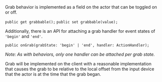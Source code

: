 Grab behavior is implemented as a field on the actor that can be toggled on or off.

`public get grabbable();`
`public set grabbable(value);`

Additionally, there is an API for attaching a grab handler for event states of `'begin'` and `'end'`.

`public onGrab(grabState: 'begin' | 'end', handler: ActionHandler);`

_Note: As with behaviors, only one handler can be attached per grab state._

Grab will be implemented on the client with a reasonable implementation that causes the grab to be relative to the local offset from the input device that the actor is at the time that the grab began.
